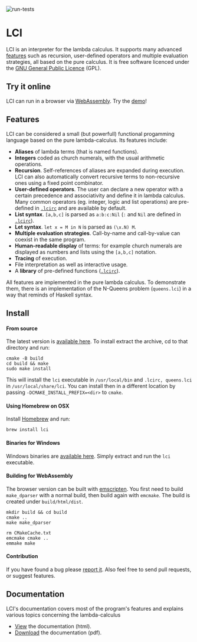 ![run-tests](../../workflows/test/badge.svg)

# LCI

LCI is an interpreter for the lambda calculus. It supports many advanced
[features](#features) such as recursion, user-defined operators and multiple evaluation
strategies, all based on the pure calculus. It is free software licenced under
the [GNU General Public Licence](http://www.gnu.org/licenses/gpl.html) (GPL).

## Try it online

LCI can run in a browser via [WebAssembly](https://webassembly.org/).
Try the [demo](https://www.chatzi.org/lci/demo/lci.html)!

## Features

LCI can be considered a small (but powerfull) functional progamming language
based on the pure lambda-calculus. Its features include:

- __Aliases__ of lambda terms (that is named functions).
- __Integers__ coded as church numerals, with the usual arithmetic operations.
- __Recursion__. Self-references of aliases are expanded during execution. 
  LCI can also automatically convert recursive terms to
  non-recursive ones using a fixed point combinator.
- __User-defined operators__. The user can declare a new
  operator with a certain precedence and associativity and define it in lambda
  calculus. Many common operators (eg. integer, logic and list operations) are
  pre-defined in [`.lcirc`](src/.lcirc) and are available by default.
- __List syntax__. `[a,b,c]` is parsed as `a:b:c:Nil` (`:` and `Nil` are defined in [`.lcirc`](src/.lcirc)).
- __Let syntax__. `let x = M in N` is parsed as `(\x.N) M`.
- __Multiple evaluation strategies__. Call-by-name and call-by-value can
  coexist in the same program.
- __Human-readable display__ of terms: for example church numerals are
  displayed as numbers and lists using the `[a,b,c]` notation.
- __Tracing__ of execution.
- File interpretation as well as interactive usage.
- A __library__ of pre-defined functions ([`.lcirc`](src/.lcirc)).

All features are implemented in the pure lambda calculus.
To demonstrate them, there is an implementation of the N-Queens problem
(`queens.lci`) in a way that reminds of Haskell syntax.

## Install

#### From source

The latest version is
[available here](https://github.com/chatziko/lci/releases/).
To install extract the archive, cd to that directory and run:

```
cmake -B build
cd build && make
sudo make install
```    

This will install the `lci` executable in `/usr/local/bin` and `.lcirc, queens.lci` in
`/usr/local/share/lci`. You can install then in a different location by passing
`-DCMAKE_INSTALL_PREFIX=<dir>` to `cmake`.

#### Using Homebrew on OSX

Install [Homebrew](http://brew.sh) and run:

```
brew install lci
```

#### Binaries for Windows

Windows binaries are
[available here](https://github.com/chatziko/lci/releases/).
Simply extract and run the `lci` executable.

#### Building for WebAssembly

The browser version can be built with [emscripten](https://emscripten.org/).
You first need to build `make_dparser` with a normal build, then build
again with `emcmake`. The build is created under `build/html/dist`.
```
mkdir build && cd build
cmake ..
make make_dparser

rm CMakeCache.txt
emcmake cmake ..
emmake make
```

#### Contribution

If you have found a bug please [report it](https://github.com/chatziko/lci/issues).
Also feel free to send pull requests, or suggest features.

## Documentation

LCI's documentation covers most of the program's features and explains various
topics concerning the lambda-calculus

* [View](https://www.chatzi.org/lci/lcidoc.html) the documentation (html).
* [Download](https://www.chatzi.org/lci/lcidoc.pdf) the documentation (pdf).
